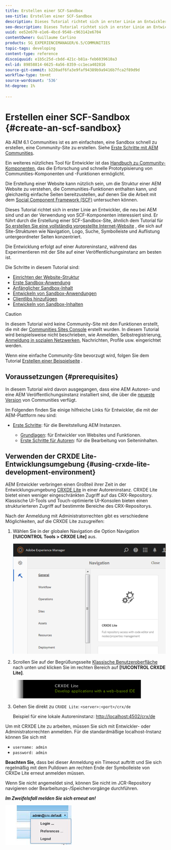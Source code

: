 ```yaml
---
title: Erstellen einer SCF-Sandbox
seo-title: Erstellen einer SCF-Sandbox
description: Dieses Tutorial richtet sich in erster Linie an Entwickler, die neu bei AEM sind und an der Verwendung von SCF-Komponenten interessiert sind.  Er führt durch die Erstellung einer SCF-Sandbox-Site.
seo-description: Dieses Tutorial richtet sich in erster Linie an Entwickler, die neu bei AEM sind und an der Verwendung von SCF-Komponenten interessiert sind.  Er führt durch die Erstellung einer SCF-Sandbox-Site.
uuid: ee52e670-e1e6-4bcd-9548-c963142e6704
contentOwner: Guillaume Carlino
products: SG_EXPERIENCEMANAGER/6.5/COMMUNITIES
topic-tags: developing
content-type: reference
discoiquuid: e1b5c25d-cbdd-421c-b81a-feb6039610a3
exl-id: 89858814-6625-4a56-8359-cc1eca402816
source-git-commit: b220adf6fa3e9faf94389b9a9416b7fca2f89d9d
workflow-type: tm+mt
source-wordcount: '536'
ht-degree: 1%

---
```


# Erstellen einer SCF-Sandbox {#create-an-scf-sandbox}


Ab AEM 6.1 Communities ist es am einfachsten, eine Sandbox schnell zu erstellen, eine Community-Site zu erstellen. Siehe [Erste Schritte mit AEM Communities](getting-started.md).

Ein weiteres nützliches Tool für Entwickler ist das [Handbuch zu Community-Komponenten](components-guide.md), das die Erforschung und schnelle Prototypisierung von Communities-Komponenten und -Funktionen ermöglicht.

Die Erstellung einer Website kann nützlich sein, um die Struktur einer AEM Website zu verstehen, die Communities-Funktionen enthalten kann, und gleichzeitig einfache Seiten bereitzustellen, auf denen Sie die Arbeit mit dem [Social Component Framework (SCF)](scf.md) untersuchen können.

Dieses Tutorial richtet sich in erster Linie an Entwickler, die neu bei AEM sind und an der Verwendung von SCF-Komponenten interessiert sind. Er führt durch die Erstellung einer SCF-Sandbox-Site, ähnlich dem Tutorial für [So erstellen Sie eine vollständig vorgestellte Internet-Website](../../help/sites-developing/website.md) , die sich auf Site-Strukturen wie Navigation, Logo, Suche, Symbolleiste und Auflistung untergeordneter Seiten konzentriert.

Die Entwicklung erfolgt auf einer Autoreninstanz, während das Experimentieren mit der Site auf einer Veröffentlichungsinstanz am besten ist.

Die Schritte in diesem Tutorial sind:

* [Einrichten der Website-Struktur](setup-website.md)
* [Erste Sandbox-Anwendung](initial-app.md)
* [Anfänglicher Sandbox-Inhalt](initial-content.md)
* [Entwickeln von Sandbox-Anwendungen](develop-app.md)
* [Clientlibs hinzufügen](add-clientlibs.md)
* [Entwickeln von Sandbox-Inhalten](develop-content.md)

>[!CAUTION]
>
>In diesem Tutorial wird keine Community-Site mit den Funktionen erstellt, die mit der [Communities Sites Console](sites-console.md) erstellt wurden. In diesem Tutorial wird beispielsweise nicht beschrieben, wie Anmelden, Selbstregistrierung, [Anmeldung in sozialen Netzwerken](social-login.md), Nachrichten, Profile usw. eingerichtet werden.
>
>Wenn eine einfache Community-Site bevorzugt wird, folgen Sie dem Tutorial [Erstellen einer Beispielseite](create-sample-page.md) .

## Voraussetzungen {#prerequisites}

In diesem Tutorial wird davon ausgegangen, dass eine AEM Autoren- und eine AEM Veröffentlichungsinstanz installiert sind, die über die [neueste Version](deploy-communities.md#latest-releases) von Communities verfügt.

Im Folgenden finden Sie einige hilfreiche Links für Entwickler, die mit der AEM-Plattform neu sind:

* [Erste Schritte](../../help/sites-deploying/deploy.md#getting-started): für die Bereitstellung AEM Instanzen.

   * [Grundlagen](../../help/sites-developing/the-basics.md): für Entwickler von Websites und Funktionen.
   * [Erste Schritte für Autoren](../../help/sites-authoring/first-steps.md): für die Bearbeitung von Seiteninhalten.

## Verwenden der CRXDE Lite-Entwicklungsumgebung {#using-crxde-lite-development-environment}

AEM Entwickler verbringen einen Großteil ihrer Zeit in der Entwicklungsumgebung [CRXDE Lite](../../help/sites-developing/developing-with-crxde-lite.md) in einer Autoreninstanz. CRXDE Lite bietet einen weniger eingeschränkten Zugriff auf das CRX-Repository. Klassische UI-Tools und Touch-optimierte UI-Konsolen bieten einen strukturierteren Zugriff auf bestimmte Bereiche des CRX-Repositorys.

Nach der Anmeldung mit Administratorrechten gibt es verschiedene Möglichkeiten, auf die CRXDE Lite zuzugreifen:

1. Wählen Sie in der globalen Navigation die Option Navigation **[!UICONTROL Tools > CRXDE Lite]** aus.

   ![crxde-lite](assets/tools-crxde.png)

2. Scrollen Sie auf der Begrüßungsseite [Klassische Benutzeroberfläche](http://localhost:4502/welcome.html) nach unten und klicken Sie im rechten Bereich auf **[!UICONTROL CRXDE Lite]**.

   ![classic-ui-crxde](assets/classic-ui-crxde.png)

3. Gehen Sie direkt zu `CRXDE Lite`: `<server>:<port>/crx/de`

   Beispiel für eine lokale Autoreninstanz: [http://localhost:4502/crx/de](http://localhost:4502/crx/de)

Um mit CRXDE Lite zu arbeiten, müssen Sie sich mit Entwickler- oder Administratorrechten anmelden. Für die standardmäßige localhost-Instanz können Sie sich mit

* `username: admin`
* `password: admin`


**Beachten Sie,** dass bei dieser Anmeldung ein Timeout auftritt und Sie sich regelmäßig mit dem Pulldown am rechten Ende der Symbolleiste von CRXDe Lite erneut anmelden müssen.

Wenn Sie nicht angemeldet sind, können Sie nicht im JCR-Repository navigieren oder Bearbeitungs-/Speichervorgänge durchführen.

***Im Zweifelsfall melden Sie sich erneut an!***

![relogin](assets/relogin.png)
